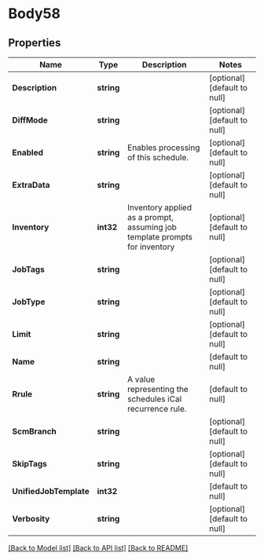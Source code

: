 # Body58

## Properties
Name | Type | Description | Notes
------------ | ------------- | ------------- | -------------
**Description** | **string** |  | [optional] [default to null]
**DiffMode** | **string** |  | [optional] [default to null]
**Enabled** | **string** | Enables processing of this schedule. | [optional] [default to null]
**ExtraData** | **string** |  | [optional] [default to null]
**Inventory** | **int32** | Inventory applied as a prompt, assuming job template prompts for inventory | [optional] [default to null]
**JobTags** | **string** |  | [optional] [default to null]
**JobType** | **string** |  | [optional] [default to null]
**Limit** | **string** |  | [optional] [default to null]
**Name** | **string** |  | [default to null]
**Rrule** | **string** | A value representing the schedules iCal recurrence rule. | [default to null]
**ScmBranch** | **string** |  | [optional] [default to null]
**SkipTags** | **string** |  | [optional] [default to null]
**UnifiedJobTemplate** | **int32** |  | [default to null]
**Verbosity** | **string** |  | [optional] [default to null]

[[Back to Model list]](../README.md#documentation-for-models) [[Back to API list]](../README.md#documentation-for-api-endpoints) [[Back to README]](../README.md)

